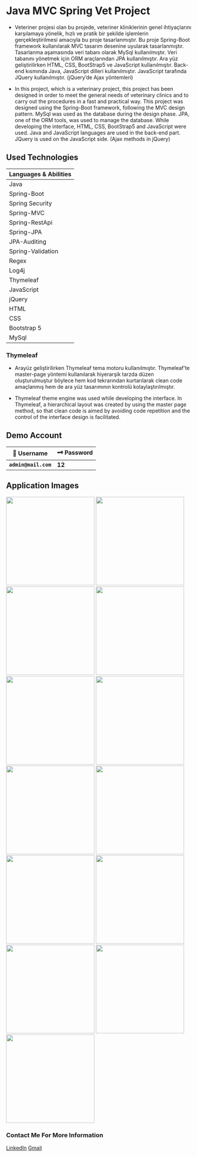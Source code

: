 # Java MVC Spring Vet Project

* Veteriner projesi olan bu projede, veteriner kliniklerinin genel ihtiyaçlarını karşılamaya yönelik, hızlı ve pratik bir şekilde işlemlerin gerçekleştirilmesi amacıyla bu proje tasarlanmıştır. Bu proje Spring-Boot framework kullanılarak MVC tasarım desenine uyularak tasarlanmıştır. Tasarlanma aşamasında veri tabanı olarak MySql kullanılmıştır. Veri tabanını yönetmek için ORM araçlarından JPA kullanılmıştır. Ara yüz geliştirilirken HTML, CSS, BootStrap5 ve JavaScript kullanılmıştır.  Back-end kısmında Java, JavaScript dilleri kullanılmıştır. JavaScript tarafında JQuery kullanılmıştır.  (jQuery’de Ajax yöntemleri)

* In this project, which is a veterinary project, this project has been designed in order to meet the general needs of veterinary clinics and to carry out the procedures in a fast and practical way. This project was designed using the Spring-Boot framework, following the MVC design pattern. MySql was used as the database during the design phase. JPA, one of the ORM tools, was used to manage the database. While developing the interface, HTML, CSS, BootStrap5 and JavaScript were used. Java and JavaScript languages are used in the back-end part. JQuery is used on the JavaScript side. (Ajax methods in jQuery)

## Used Technologies
| Languages & Abilities |
|-----------------------|
|        Java           |
|     Spring-Boot       |
|   Spring Security     |
|      Spring-MVC       |
|    Spring-RestApi     |
|      Spring-JPA       |
|      JPA-Auditing     |
|   Spring-Validation   |
|        Regex          |
|        Log4j          |
|      Thymeleaf        |
|      JavaScript       |
|        jQuery         |
|         HTML          |
|         CSS           |
|       Bootstrap 5     |
|         MySql         |

### Thymeleaf

* Arayüz geliştirilirken Thymeleaf tema motoru kullanılmıştır. Thymeleaf’te master-page yöntemi kullanılarak hiyerarşik tarzda düzen oluşturulmuştur böylece hem kod tekrarından kurtarılarak clean code amaçlanmış hem de ara yüz tasarımının kontrolü kolaylaştırılmıştır.

* Thymeleaf theme engine was used while developing the interface. In Thymeleaf, a hierarchical layout was created by using the master page method, so that clean code is aimed by avoiding code repetition and the control of the interface design is facilitated.


## Demo Account
| :closed_lock_with_key: Username | :old_key: Password |
|----------|----------|
| **``admin@mail.com``**| **12**|

## Application Images
<p>
<a href="https://github.com/mertdumanlicse/Java-Hibernate-Servlet-JavaScript-jQuery-Warehouse-Tracking-Project/blob/main/images/1.jpg" target="_blank">
<img src="https://github.com/mertdumanlicse/Java-Hibernate-Servlet-JavaScript-jQuery-Warehouse-Tracking-Project/blob/main/images/1.jpg" width="240" style="max-width:100%;"></a>
  
<a href="https://github.com/mertdumanlicse/Java-Hibernate-Servlet-JavaScript-jQuery-Warehouse-Tracking-Project/blob/main/images/2.jpg" target="_blank">
<img src="https://github.com/mertdumanlicse/Java-Hibernate-Servlet-JavaScript-jQuery-Warehouse-Tracking-Project/blob/main/images/2.jpg" width="240" style="max-width:100%;"></a>
    
<a href="https://github.com/mertdumanlicse/Java-Hibernate-Servlet-JavaScript-jQuery-Warehouse-Tracking-Project/blob/main/images/3.jpg" target="_blank">
<img src="https://github.com/mertdumanlicse/Java-Hibernate-Servlet-JavaScript-jQuery-Warehouse-Tracking-Project/blob/main/images/3.jpg" width="240" style="max-width:100%;"></a>
  
<a href="https://github.com/mertdumanlicse/Java-Hibernate-Servlet-JavaScript-jQuery-Warehouse-Tracking-Project/blob/main/images/4.jpg" target="_blank">
<img src="https://github.com/mertdumanlicse/Java-Hibernate-Servlet-JavaScript-jQuery-Warehouse-Tracking-Project/blob/main/images/4.jpg" width="240" style="max-width:100%;"></a>
  
<a href="https://github.com/mertdumanlicse/Java-Hibernate-Servlet-JavaScript-jQuery-Warehouse-Tracking-Project/blob/main/images/5.jpg" target="_blank">
<img src="https://github.com/mertdumanlicse/Java-Hibernate-Servlet-JavaScript-jQuery-Warehouse-Tracking-Project/blob/main/images/5.jpg" width="240" style="max-width:100%;"></a>
  
<a href="https://github.com/mertdumanlicse/Java-Hibernate-Servlet-JavaScript-jQuery-Warehouse-Tracking-Project/blob/main/images/6.jpg" target="_blank">
<img src="https://github.com/mertdumanlicse/Java-Hibernate-Servlet-JavaScript-jQuery-Warehouse-Tracking-Project/blob/main/images/6.jpg" width="240" style="max-width:100%;"></a>
  
<a href="https://github.com/mertdumanlicse/Java-Hibernate-Servlet-JavaScript-jQuery-Warehouse-Tracking-Project/blob/main/images/7.jpg" target="_blank">
<img src="https://github.com/mertdumanlicse/Java-Hibernate-Servlet-JavaScript-jQuery-Warehouse-Tracking-Project/blob/main/images/7.jpg" width="240" style="max-width:100%;"></a>
  
<a href="https://github.com/mertdumanlicse/Java-Hibernate-Servlet-JavaScript-jQuery-Warehouse-Tracking-Project/blob/main/images/8.jpg" target="_blank">
<img src="https://github.com/mertdumanlicse/Java-Hibernate-Servlet-JavaScript-jQuery-Warehouse-Tracking-Project/blob/main/images/8.jpg" width="240" style="max-width:100%;"></a>
  
<a href="https://github.com/mertdumanlicse/Java-Hibernate-Servlet-JavaScript-jQuery-Warehouse-Tracking-Project/blob/main/images/9.jpg" target="_blank">
<img src="https://github.com/mertdumanlicse/Java-Hibernate-Servlet-JavaScript-jQuery-Warehouse-Tracking-Project/blob/main/images/9.jpg" width="240" style="max-width:100%;"></a>
  
<a href="https://github.com/mertdumanlicse/Java-Hibernate-Servlet-JavaScript-jQuery-Warehouse-Tracking-Project/blob/main/images/10.jpg" target="_blank">
<img src="https://github.com/mertdumanlicse/Java-Hibernate-Servlet-JavaScript-jQuery-Warehouse-Tracking-Project/blob/main/images/10.jpg" width="240" style="max-width:100%;"></a>
  
<a href="https://github.com/mertdumanlicse/Java-Hibernate-Servlet-JavaScript-jQuery-Warehouse-Tracking-Project/blob/main/images/11.jpg" target="_blank">
<img src="https://github.com/mertdumanlicse/Java-Hibernate-Servlet-JavaScript-jQuery-Warehouse-Tracking-Project/blob/main/images/11.jpg" width="240" style="max-width:100%;"></a>
  
<a href="https://github.com/mertdumanlicse/Java-Hibernate-Servlet-JavaScript-jQuery-Warehouse-Tracking-Project/blob/main/images/12.jpg" target="_blank">
<img src="https://github.com/mertdumanlicse/Java-Hibernate-Servlet-JavaScript-jQuery-Warehouse-Tracking-Project/blob/main/images/12.jpg" width="240" style="max-width:100%;"></a>
  
<a href="https://github.com/mertdumanlicse/Java-Hibernate-Servlet-JavaScript-jQuery-Warehouse-Tracking-Project/blob/main/images/13.jpg" target="_blank">
<img src="https://github.com/mertdumanlicse/Java-Hibernate-Servlet-JavaScript-jQuery-Warehouse-Tracking-Project/blob/main/images/13.jpg" width="240" style="max-width:100%;"></a>

  </p>
    
### Contact Me For More Information  

<a href="https://www.linkedin.com/in/mertdumanli" target="_blank">LinkedIn</a>
<a href="mailto:mertdumanli.cse@gmail.com" target="_blank">Gmail</a>
